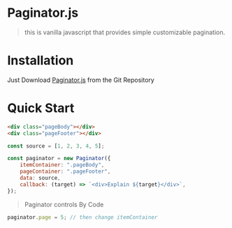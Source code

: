 # Paginator.js

> this is vanilla javascript that provides simple customizable pagination.

# Installation

Just Download [Paginator.js](https://github.com/Aierse/Paginator/blob/main/src/Paginator.js) from the Git Repository

# Quick Start

```html
<div class="pageBody"></div>
<div class="pageFooter"></div>
```

```js
const source = [1, 2, 3, 4, 5];

const paginator = new Paginator({
	itemContainer: ".pageBody",
	pageContainer: ".pageFooter",
	data: source,
	callback: (target) => `<div>Explain ${target}</div>`,
});
```

> Paginator controls By Code

```js
paginator.page = 5; // then change itemContainer
```

